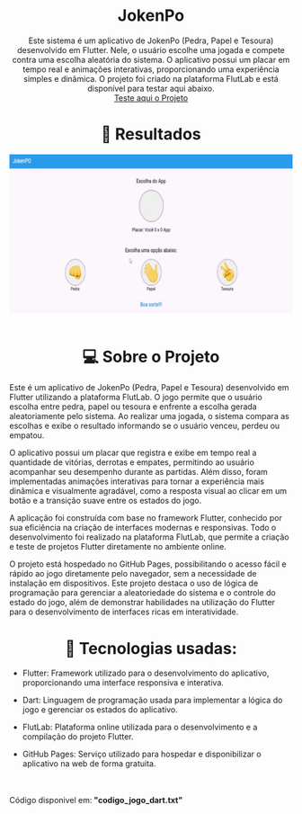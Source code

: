 <h1 align="center">JokenPo</h1>

<p align="center"> Este sistema é um aplicativo de JokenPo (Pedra, Papel e Tesoura) desenvolvido em Flutter. Nele, o usuário escolhe uma jogada e compete contra uma escolha aleatória do sistema. O aplicativo possui um placar em tempo real e animações interativas, proporcionando uma experiência simples e dinâmica. O projeto foi criado na plataforma FlutLab e está disponível para testar aqui abaixo. <br/>
<a href="https://cadu1324.github.io/jokenpo/">Teste aqui o Projeto</a>
</p>

<h1 align="center"> 👀 Resultados</h1>

<img align="center" src="./assets/gif/download.gif" width="1920"/>
<br/>
<br/>

<h1 align="center"> 💻 Sobre o Projeto</h1>

Este é um aplicativo de JokenPo (Pedra, Papel e Tesoura) desenvolvido em Flutter utilizando a plataforma FlutLab. O jogo permite que o usuário escolha entre pedra, papel ou tesoura e enfrente a escolha gerada aleatoriamente pelo sistema. Ao realizar uma jogada, o sistema compara as escolhas e exibe o resultado informando se o usuário venceu, perdeu ou empatou.

O aplicativo possui um placar que registra e exibe em tempo real a quantidade de vitórias, derrotas e empates, permitindo ao usuário acompanhar seu desempenho durante as partidas. Além disso, foram implementadas animações interativas para tornar a experiência mais dinâmica e visualmente agradável, como a resposta visual ao clicar em um botão e a transição suave entre os estados do jogo.

A aplicação foi construída com base no framework Flutter, conhecido por sua eficiência na criação de interfaces modernas e responsivas. Todo o desenvolvimento foi realizado na plataforma FlutLab, que permite a criação e teste de projetos Flutter diretamente no ambiente online.

O projeto está hospedado no GitHub Pages, possibilitando o acesso fácil e rápido ao jogo diretamente pelo navegador, sem a necessidade de instalação em dispositivos. Este projeto destaca o uso de lógica de programação para gerenciar a aleatoriedade do sistema e o controle do estado do jogo, além de demonstrar habilidades na utilização do Flutter para o desenvolvimento de interfaces ricas em interatividade.

<h1 align="center">🚀 Tecnologias usadas:</h1>

- Flutter: Framework utilizado para o desenvolvimento do aplicativo, proporcionando uma interface responsiva e interativa.

- Dart: Linguagem de programação usada para implementar a lógica do jogo e gerenciar os estados do aplicativo.

- FlutLab: Plataforma online utilizada para o desenvolvimento e a compilação do projeto Flutter.

- GitHub Pages: Serviço utilizado para hospedar e disponibilizar o aplicativo na web de forma gratuita.</a></p>
<br/>

</br>
Código disponivel em:<strong> "codigo_jogo_dart.txt"</strong>
